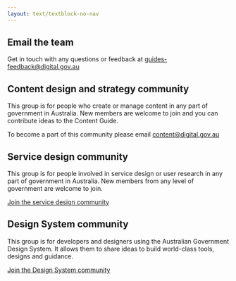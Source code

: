 ```yaml
---
layout: text/textblock-no-nav
---
```


## Email the team
Get in touch with any questions or feedback at [guides-feedback@digital.gov.au](mailto:guides-feedback@digital.gov.au)

## Content design and strategy community
This group is for people who create or manage content in any part of government in Australia. New members are welcome to join and you can contribute ideas to the Content Guide.

To become a part of this community please email content@digital.gov.au

##  Service design community
This group is for people involved in service design or user research in any part of government in Australia.
New members from any level of government are welcome to join.

[Join the service design community](https://docs.google.com/forms/d/e/1FAIpQLSew8K2LIZNFI8k1r9a3p6gQuIkuJ8b-7Yl99HI0W_gTZRgjkg/viewform?c=0&w=1)

##  Design System community
This group is for developers and designers using the Australian Government Design System. It allows them to share ideas to build world-class tools, designs and guidance.

[Join the Design System community](https://community.digital.gov.au/c/designsystem)

